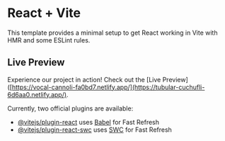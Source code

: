 # React + Vite

This template provides a minimal setup to get React working in Vite with HMR and some ESLint rules.

## Live Preview

Experience our project in action! Check out the [Live Preview]([https://vocal-cannoli-fa0bd7.netlify.app/](https://tubular-cuchufli-6d6aa0.netlify.app/).

Currently, two official plugins are available:

- [@vitejs/plugin-react](https://github.com/vitejs/vite-plugin-react/blob/main/packages/plugin-react/README.md) uses [Babel](https://babeljs.io/) for Fast Refresh
- [@vitejs/plugin-react-swc](https://github.com/vitejs/vite-plugin-react-swc) uses [SWC](https://swc.rs/) for Fast Refresh
